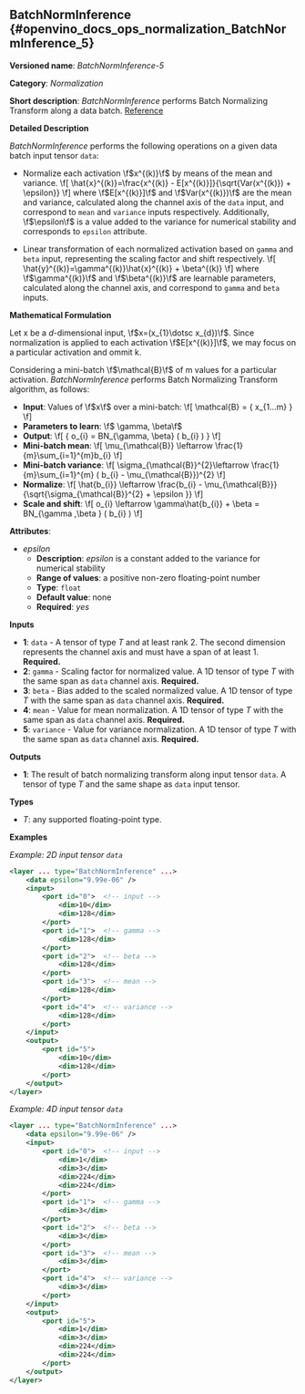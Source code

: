 ## BatchNormInference <a name="BatchNormInference"></a> {#openvino_docs_ops_normalization_BatchNormInference_5}

**Versioned name**: *BatchNormInference-5*

**Category**: *Normalization*

**Short description**: *BatchNormInference* performs Batch Normalizing Transform along a data batch. [Reference](https://arxiv.org/abs/1502.03167v2)

**Detailed Description**

*BatchNormInference* performs the following operations on a given data batch input tensor `data`:

* Normalize each activation \f$x^{(k)}\f$ by means of the mean and variance.
\f[
   \hat{x}^{(k)}=\frac{x^{(k)} - E[x^{(k)}]}{\sqrt{Var(x^{(k)}) + \epsilon}}
\f]
where \f$E[x^{(k)}]\f$ and \f$Var(x^{(k)})\f$ are the mean and variance, calculated along the channel axis of the `data` input, and correspond to `mean` and `variance` inputs respectively. Additionally, \f$\epsilon\f$ is a value added to the variance for numerical stability and corresponds to `epsilon` attribute.

* Linear transformation of each normalized activation based on `gamma` and `beta` input, representing the scaling factor and shift respectively.
\f[
   \hat{y}^{(k)}=\gamma^{(k)}\hat{x}^{(k)} + \beta^{(k)}
\f]
where \f$\gamma^{(k)}\f$ and \f$\beta^{(k)}\f$ are learnable parameters, calculated along the channel axis, and correspond to `gamma` and `beta` inputs.

**Mathematical Formulation**

Let x be a *d*-dimensional input, \f$x=(x_{1}\dotsc x_{d})\f$. Since normalization is applied to each activation \f$E[x^{(k)}]\f$, we may focus on a particular activation and ommit k.

Considering a mini-batch \f$\mathcal{B}\f$ of m values for a particular activation. *BatchNormInference* performs Batch Normalizing Transform algorithm, as follows:

*   **Input**: Values of \f$x\f$ over a mini-batch:
    \f[
    \mathcal{B} = \{ x_{1...m} \}
    \f]
*   **Parameters to learn**: \f$ \gamma, \beta\f$
*   **Output**:
    \f[
    \{ o_{i} = BN_{\gamma, \beta} ( b_{i} ) \}
    \f]
*   **Mini-batch mean**:
    \f[
    \mu_{\mathcal{B}} \leftarrow \frac{1}{m}\sum_{i=1}^{m}b_{i}
    \f]
*   **Mini-batch variance**:
    \f[
    \sigma_{\mathcal{B}}^{2}\leftarrow \frac{1}{m}\sum_{i=1}^{m} ( b_{i} - \mu_{\mathcal{B}})^{2}
    \f]
*   **Normalize**:
    \f[
    \hat{b_{i}} \leftarrow \frac{b_{i} - \mu_{\mathcal{B}}}{\sqrt{\sigma_{\mathcal{B}}^{2} + \epsilon }}
    \f]
*   **Scale and shift**:
    \f[
    o_{i} \leftarrow \gamma\hat{b_{i}} + \beta = BN_{\gamma ,\beta } ( b_{i} )
    \f]

**Attributes**:

* *epsilon*
  * **Description**: *epsilon* is a constant added to the variance for numerical stability
  * **Range of values**: a positive non-zero floating-point number
  * **Type**: `float`
  * **Default value**: none
  * **Required**: *yes*

**Inputs**

* **1**: `data` - A tensor of type *T* and at least rank 2. The second dimension represents the channel axis and must have a span of at least 1. **Required.**
* **2**: `gamma` - Scaling factor for normalized value. A 1D tensor of type *T* with the same span as `data` channel axis. **Required.**
* **3**: `beta` - Bias added to the scaled normalized value. A 1D tensor of type *T* with the same span as `data` channel axis. **Required.**
* **4**: `mean` - Value for mean normalization. A 1D tensor of type *T* with the same span as `data` channel axis. **Required.**
* **5**: `variance` - Value for variance normalization. A 1D tensor of type *T* with the same span as `data` channel axis. **Required.**

**Outputs**

* **1**: The result of batch normalizing transform along input tensor `data`. A tensor of type *T* and the same shape as `data` input tensor.

**Types**

* *T*: any supported floating-point type.

**Examples**

*Example: 2D input tensor `data`*

```xml
<layer ... type="BatchNormInference" ...>
    <data epsilon="9.99e-06" />
    <input>
        <port id="0">  <!-- input -->
            <dim>10</dim>
            <dim>128</dim>
        </port>
        <port id="1">  <!-- gamma -->
            <dim>128</dim>
        </port>
        <port id="2">  <!-- beta -->
            <dim>128</dim>
        </port>
        <port id="3">  <!-- mean -->
            <dim>128</dim>
        </port>
        <port id="4">  <!-- variance -->
            <dim>128</dim>
        </port>
    </input>
    <output>
        <port id="5">
            <dim>10</dim>
            <dim>128</dim>
        </port>
    </output>
</layer>
```

*Example: 4D input tensor `data`*

```xml
<layer ... type="BatchNormInference" ...>
    <data epsilon="9.99e-06" />
    <input>
        <port id="0">  <!-- input -->
            <dim>1</dim>
            <dim>3</dim>
            <dim>224</dim>
            <dim>224</dim>
        </port>
        <port id="1">  <!-- gamma -->
            <dim>3</dim>
        </port>
        <port id="2">  <!-- beta -->
            <dim>3</dim>
        </port>
        <port id="3">  <!-- mean -->
            <dim>3</dim>
        </port>
        <port id="4">  <!-- variance -->
            <dim>3</dim>
        </port>
    </input>
    <output>
        <port id="5">
            <dim>1</dim>
            <dim>3</dim>
            <dim>224</dim>
            <dim>224</dim>
        </port>
    </output>
</layer>
```
